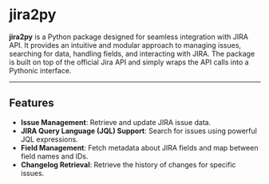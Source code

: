 # jira2py

**jira2py** is a Python package designed for seamless integration with JIRA API. It provides an intuitive and modular approach to managing issues, searching for data, handling fields, and interacting with JIRA. The package is built on top of the official Jira API and simply wraps the API calls into a Pythonic interface.

---

## Features

- **Issue Management**: Retrieve and update JIRA issue data.
- **JIRA Query Language (JQL) Support**: Search for issues using powerful JQL expressions.
- **Field Management**: Fetch metadata about JIRA fields and map between field names and IDs.
- **Changelog Retrieval**: Retrieve the history of changes for specific issues.

